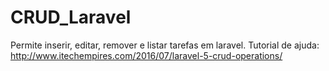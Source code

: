 # CRUD_Laravel

Permite inserir, editar, remover e listar tarefas em laravel.
Tutorial de ajuda: http://www.itechempires.com/2016/07/laravel-5-crud-operations/
